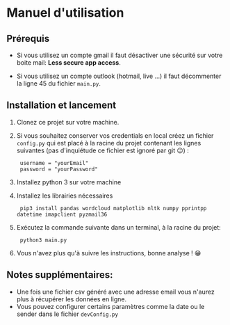 # Manuel d'utilisation

## Prérequis
* Si vous utilisez un compte gmail il faut désactiver une sécurité sur votre boite mail: **Less secure app access**.

* Si vous utilisez un compte outlook (hotmail, live ...) il faut décommenter la ligne 45 du fichier `main.py`.

## Installation et lancement
1. Clonez ce projet sur votre machine.
2. Si vous souhaitez conserver vos credentials en local créez un fichier `config.py` qui est placé à la racine du projet contenant les lignes suivantes (pas d'inquiétude ce fichier est ignoré par git :wink:) :
            
        username = "yourEmail"
        password = "yourPassword"
        
3. Installez python 3 sur votre machine
4. Installez les librairies nécessaires
    
        pip3 install pandas wordcloud matplotlib nltk numpy pprintpp datetime imapclient pyzmail36

5. Exécutez la commande suivante dans un terminal, à la racine du projet:

        python3 main.py

6. Vous n'avez plus qu'à suivre les instructions, bonne analyse ! :grin:


## Notes supplémentaires:

* Une fois une fichier csv généré avec une adresse email vous n'aurez plus à récupérer les données en ligne.
* Vous pouvez configurer certains paramètres comme la date ou le sender dans le fichier `devConfig.py`